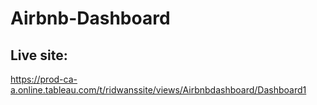 # Airbnb-Dashboard

## Live site: 

https://prod-ca-a.online.tableau.com/t/ridwanssite/views/Airbnbdashboard/Dashboard1
